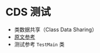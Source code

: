 # CDS 测试
- 类数据共享（Class Data Sharing）
- [原文参考](https://www.jianshu.com/p/890196bf529a)
- 测试参考 `TestMain` 类